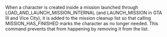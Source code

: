 When a character is created inside a mission launched through LOAD_AND_LAUNCH_MISSION_INTERNAL (and LAUNCH_MISSION in GTA III and Vice City), it is added to the mission cleanup list so that calling MISSION_HAS_FINISHED marks the character as no longer needed. This command prevents that from happening by removing it from the list.
